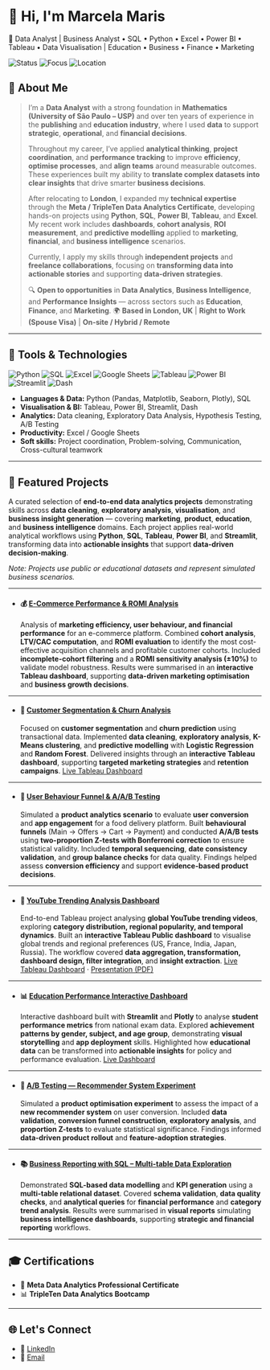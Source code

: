 # 👋 Hi, I'm Marcela Maris
🎯 Data Analyst | Business Analyst • SQL • Python • Excel • Power BI • Tableau • Data Visualisation | Education • Business • Finance • Marketing


![Status](https://img.shields.io/badge/Status-Building%20Portfolio-1abc9c)
![Focus](https://img.shields.io/badge/Focus-Data%20Analytics-blue)
![Location](https://img.shields.io/badge/Location-London%2C%20UK-red)

## 🚀 About Me
> I’m a **Data Analyst** with a strong foundation in **Mathematics (University of São Paulo – USP)** and over ten years of experience in the **publishing** and **education industry**, where I used **data** to support **strategic**, **operational**, and **financial decisions**.
>
> Throughout my career, I’ve applied **analytical thinking**, **project coordination**, and **performance tracking** to improve **efficiency**, **optimise processes**, and **align teams** around measurable outcomes. These experiences built my ability to **translate complex datasets into clear insights** that drive smarter **business decisions**.
>
> After relocating to **London**, I expanded my **technical expertise** through the **Meta / TripleTen Data Analytics Certificate**, developing hands-on projects using **Python**, **SQL**, **Power BI**, **Tableau**, and **Excel**. My recent work includes **dashboards**, **cohort analysis**, **ROI measurement**, and **predictive modelling** applied to **marketing**, **financial**, and **business intelligence** scenarios.
>
> Currently, I apply my skills through **independent projects** and **freelance collaborations**, focusing on **transforming data into actionable stories** and supporting **data-driven strategies**.
>
> 🔍 **Open to opportunities** in **Data Analytics**, **Business Intelligence**, and **Performance Insights** — across sectors such as **Education**, **Finance**, and **Marketing**.
> 🌍 **Based in London, UK** | **Right to Work (Spouse Visa)** | **On-site / Hybrid / Remote**

---
## 🧰 Tools & Technologies

<p align="left">
  <!-- Languages & Data -->
  <img src="https://img.shields.io/badge/Python-3776AB?style=for-the-badge&logo=python&logoColor=white" alt="Python"/>
  <img src="https://img.shields.io/badge/SQL-4479A1?style=for-the-badge&logo=postgresql&logoColor=white" alt="SQL"/>
  <img src="https://img.shields.io/badge/Excel-217346?style=for-the-badge&logo=microsoft-excel&logoColor=white" alt="Excel"/>
  <img src="https://img.shields.io/badge/Google%20Sheets-34A853?style=for-the-badge&logo=google-sheets&logoColor=white" alt="Google Sheets"/>

  <!-- Visualisation & BI -->
  <img src="https://img.shields.io/badge/Tableau-E97627?style=for-the-badge&logo=tableau&logoColor=white" alt="Tableau"/>
  <img src="https://img.shields.io/badge/Power%20BI-F2C811?style=for-the-badge&logo=power-bi&logoColor=black" alt="Power BI"/>
  <img src="https://img.shields.io/badge/Streamlit-FF4B4B?style=for-the-badge&logo=streamlit&logoColor=white" alt="Streamlit"/>
  <img src="https://img.shields.io/badge/Dash-119DFF?style=for-the-badge&logo=plotly&logoColor=white" alt="Dash"/>
</p>

- **Languages & Data:** Python (Pandas, Matplotlib, Seaborn, Plotly), SQL  
- **Visualisation & BI:** Tableau, Power BI, Streamlit, Dash  
- **Analytics:** Data cleaning, Exploratory Data Analysis, Hypothesis Testing, A/B Testing  
- **Productivity:** Excel / Google Sheets  
- **Soft skills:** Project coordination, Problem-solving, Communication, Cross-cultural teamwork

---

## 📂 Featured Projects

A curated selection of **end-to-end data analytics projects** demonstrating skills across **data cleaning**, **exploratory analysis**, **visualisation**, and **business insight generation** — covering **marketing**, **product**, **education**, and **business intelligence** domains.
Each project applies real-world analytical workflows using **Python**, **SQL**, **Tableau**, **Power BI**, and **Streamlit**, transforming data into **actionable insights** that support **data-driven decision-making**.

*Note: Projects use public or educational datasets and represent simulated business scenarios.*

---

* #### 💰 [E-Commerce Performance & ROMI Analysis](https://github.com/MarcelaMaris/E-Commerce-Performance-ROMI-Analysis) 
  Analysis of **marketing efficiency, user behaviour, and financial performance** for an e-commerce platform.
  Combined **cohort analysis**, **LTV/CAC computation**, and **ROMI evaluation** to identify the most cost-effective acquisition channels and profitable customer cohorts.
  Included **incomplete-cohort filtering** and a **ROMI sensitivity analysis (±10%)** to validate model robustness.
  Results were summarised in an **interactive Tableau dashboard**, supporting **data-driven marketing optimisation** and **business growth decisions**.

---

* #### 🛒 [Customer Segmentation & Churn Analysis](https://github.com/MarcelaMaris/Customer-Segmentation-Churn-Analysis) 
  Focused on **customer segmentation** and **churn prediction** using transactional data.
  Implemented **data cleaning**, **exploratory analysis**, **K-Means clustering**, and **predictive modelling** with **Logistic Regression** and **Random Forest**.
  Delivered insights through an **interactive Tableau dashboard**, supporting **targeted marketing strategies** and **retention campaigns**.
  [Live Tableau Dashboard](https://public.tableau.com/app/profile/marcela.stephanie.pereira.maris1628/viz/DashboarddeAnlisedeClientes/Dashboard1)

---

* #### 📱 [User Behaviour Funnel & A/A/B Testing](https://github.com/MarcelaMaris/User-Behaviour-Funnel-A-B-Testing) 
  Simulated a **product analytics scenario** to evaluate **user conversion** and **app engagement** for a food delivery platform.
  Built **behavioural funnels** (Main → Offers → Cart → Payment) and conducted **A/A/B tests** using **two-proportion Z-tests with Bonferroni correction** to ensure statistical validity.
  Included **temporal sequencing**, **date consistency validation**, and **group balance checks** for data quality.
  Findings helped assess **conversion efficiency** and support **evidence-based product decisions**.

---

* #### 🎥 [YouTube Trending Analysis Dashboard](https://github.com/MarcelaMaris/YouTube-Trending-Analysis-Dashboard)
  End-to-end Tableau project analysing **global YouTube trending videos**, exploring **category distribution, regional popularity, and temporal dynamics**.
  Built an **interactive Tableau Public dashboard** to visualise global trends and regional preferences (US, France, India, Japan, Russia).
  The workflow covered **data aggregation, transformation, dashboard design, filter integration**, and **insight extraction**.
  [Live Tableau Dashboard](https://public.tableau.com/app/profile/marcela.stephanie.pereira.maris1628/viz/YoutubeTreendingDashboard-final/Dashboard1) · [Presentation (PDF)](https://1drv.ms/b/c/d1aeda57ea1dab69/ETe6SLqfANVPtnPp9PAoVTABSbvMgP2WEDA1WBingSMKIA?e=0Y2jAV)
---
* #### 📊 [Education Performance Interactive Dashboard](https://github.com/MarcelaMaris/Education-Performance-Interactive-Dashboard)
  Interactive dashboard built with **Streamlit** and **Plotly** to analyse **student performance metrics** from national exam data.
  Explored **achievement patterns by gender, subject, and age group**, demonstrating **visual storytelling** and **app deployment** skills.
  Highlighted how **educational data** can be transformed into **actionable insights** for policy and performance evaluation.
  [Live Dashboard](https://dashboard-enem-tvu8.onrender.com)

---

* #### 🧪 [A/B Testing — Recommender System Experiment](https://github.com/MarcelaMaris/AB-Testing-Recommender-System-Experiment)
  Simulated a **product optimisation experiment** to assess the impact of a **new recommender system** on user conversion.
  Included **data validation**, **conversion funnel construction**, **exploratory analysis**, and **proportion Z-tests** to evaluate statistical significance.
  Findings informed **data-driven product rollout** and **feature-adoption strategies**.
  
---

* #### 📚 [Business Reporting with SQL – Multi-table Data Exploration](https://github.com/MarcelaMaris/Business-Reporting-with-SQL-Multi-table-Data-Exploration)
  Demonstrated **SQL-based data modelling** and **KPI generation** using a **multi-table relational dataset**.
  Covered **schema validation**, **data quality checks**, and **analytical queries** for **financial performance** and **category trend analysis**.
  Results were summarised in **visual reports** simulating **business intelligence dashboards**, supporting **strategic and financial reporting** workflows.
  
---

## 🎓 Certifications

- 🏅 **Meta Data Analytics Professional Certificate**  
- 📊 **TripleTen Data Analytics Bootcamp**

---

## 🌐 Let's Connect

- 💼 [LinkedIn](https://www.linkedin.com/in/marcela-maris-642b6938/)  
- 📧 [Email](mailto:marcelaspmaris@gmail.com)  

